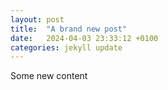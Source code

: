 ```yaml
---
layout: post
title:  "A brand new post"
date:   2024-04-03 23:33:12 +0100
categories: jekyll update
---
```

Some new content